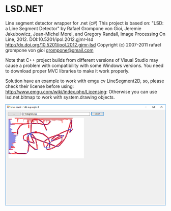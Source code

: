 # LSD.NET
Line segment detector wrapper for .net (c#)
This project is based on: "LSD: a Line Segment Detector" by Rafael Grompone von Gioi,
Jeremie Jakubowicz, Jean-Michel Morel, and Gregory Randall,
Image Processing On Line, 2012. DOI:10.5201/ipol.2012.gjmr-lsd
http://dx.doi.org/10.5201/ipol.2012.gjmr-lsd
Copyright (c) 2007-2011 rafael grompone von gioi <grompone@gmail.com>

Note that C++ project builds from different versions of Visual Studio may cause a problem with compatibility with some Windows versions. You need to download proper MVC libraries to make it work properly.

Solution have an example to work with emgu cv LineSegment2D, so, please check their license before using: http://www.emgu.com/wiki/index.php/Licensing:
Otherwise you can use lsd.net.bitmap to work with system.drawing objects.

![Screenshot](example%20lines.png)
